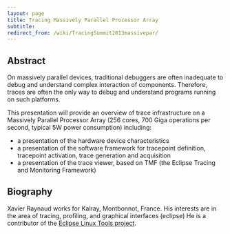 ```yaml
---
layout: page
title: Tracing Massively Parallel Processor Array
subtitle: 
redirect_from: /wiki/TracingSummit2013massivepar/
---
```


## Abstract
On massively parallel devices, traditional debuggers are often inadequate to debug and understand complex interaction of components. Therefore, traces are often the only way to debug and understand programs running on such platforms.

This presentation will provide an overview of trace infrastructure on a Massively Parallel Processor Array (256 cores, 700 Giga operations per second, typical 5W power consumption) including:

* a presentation of the hardware device characteristics
* a presentation of the software framework for tracepoint definition, tracepoint activation, trace generation and acquisition
* a presentation of the trace viewer, based on TMF (the Eclipse Tracing and Monitoring Framework)

## Biography
Xavier Raynaud works for Kalray, Montbonnot, France. His interests are in the area of tracing, profiling, and graphical interfaces (eclipse) He is a contributor of the [Eclipse Linux Tools project](http://www.eclipse.org/linuxtools/).
